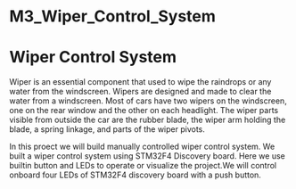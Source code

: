 # M3_Wiper_Control_System

# Wiper Control System
Wiper is an essential component that used to wipe the raindrops or any water from the windscreen. Wipers are designed and made to clear the water from a windscreen. Most of cars have two wipers on the windscreen, one on the rear window and the other on each headlight. The wiper parts visible from outside the car are the rubber blade, the wiper arm holding the blade, a spring linkage, and parts of the wiper pivots. 

In this proect we will build manually controlled wiper control system. We built a wiper control system using STM32F4 Discovery board. Here we use builtin button and LEDs to operate or visualize the project.We will control onboard four LEDs of STM32F4 discovery board with a push button. 
